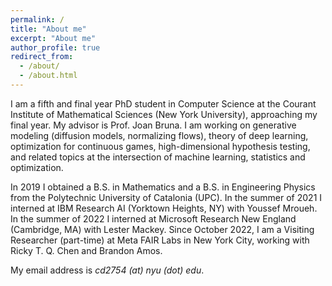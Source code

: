 ```yaml
---
permalink: /
title: "About me"
excerpt: "About me"
author_profile: true
redirect_from: 
  - /about/
  - /about.html
---
```

I am a fifth and final year PhD student in Computer Science at the Courant Institute of Mathematical Sciences (New York University), approaching my final year. My advisor is Prof. Joan Bruna. I am working on generative modeling (diffusion models, normalizing flows), theory of deep learning, optimization for continuous games, high-dimensional hypothesis testing, and related topics at the intersection of machine learning, statistics and optimization. 

In 2019 I obtained a B.S. in Mathematics and a B.S. in Engineering Physics from the Polytechnic University of Catalonia (UPC). 
In the summer of 2021 I interned at IBM Research AI (Yorktown Heights, NY) with Youssef Mroueh. 
In the summer of 2022 I interned at Microsoft Research New England (Cambridge, MA) with Lester Mackey. 
Since October 2022, I am a Visiting Researcher (part-time) at Meta FAIR Labs in New York City, working with Ricky T. Q. Chen and Brandon Amos. 

My email address is _cd2754 (at) nyu (dot) edu_.
